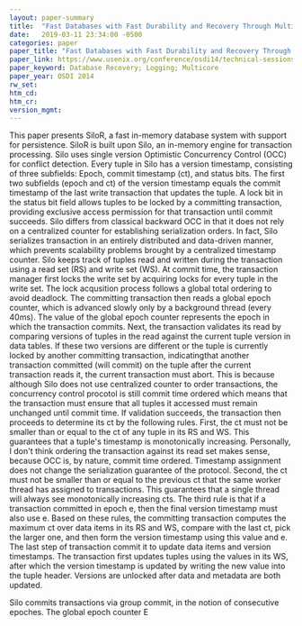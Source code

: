 ```yaml
---
layout: paper-summary
title:  "Fast Databases with Fast Durability and Recovery Through Multicore Parallelism"
date:   2019-03-11 23:34:00 -0500
categories: paper
paper_title: "Fast Databases with Fast Durability and Recovery Through Multicore Parallelism"
paper_link: https://www.usenix.org/conference/osdi14/technical-sessions/presentation/zheng_wenting
paper_keyword: Database Recovery; Logging; Multicore
paper_year: OSDI 2014
rw_set: 
htm_cd: 
htm_cr: 
version_mgmt: 
---
```


This paper presents SiloR, a fast in-memory database system with support for persistence. SiloR is built upon Silo,
an in-memory engine for transaction processing. Silo uses single version Optimistic Concurrency Control (OCC) for
conflict detection. Every tuple in Silo has a version timestamp, consisting of three subfields: Epoch, commit timestamp 
(ct), and status bits. The first two subfields (epoch and ct) of the version timestamp equals the commit timestamp of the 
last write transaction that updates the tuple. A lock bit in the status bit field allows tuples to be locked by a committing 
transaction, providing exclusive access permission for that transaction until commit succeeds. Silo differs from classical 
backward OCC in that it does not rely on a centralized counter for establishing serialization orders. In fact, Silo serializes 
transaction in an entirely distributed and data-driven manner, which prevents scalability problems brought by a centralized 
timestamp counter. Silo keeps track of tuples read and written during the transaction using a read set (RS) and write set 
(WS). At commit time, the transaction manager first locks the write set by acquiring locks for every tuple in the write 
set. The lock acqusition process follows a global total ordering to avoid deadlock. The committing transaction then
reads a global epoch counter, which is advanced slowly only by a background thread (every 40ms). The value of the global 
epoch counter represents the epoch in which the transaction commits. Next, the transaction validates its read by comparing 
versions of tuples in the read against the current tuple version in data tables. If these two versions are different or 
the tuple is currently locked by another committing transaction, indicatingthat another transaction committed (will commit) 
on the tuple after the current transaction reads it, the current transaction must abort. This is because although Silo does 
not use centralized counter to order transactions, the concurrency control procotol is still commit time ordered which 
means that the transaction must ensure that all tuples it accessed must remain unchanged until commit time. If validation 
succeeds, the transaction then proceeds to determine its ct by the following rules. First, the ct must not be smaller than 
or equal to the ct of any tuple in its RS and WS. This guarantees that a tuple's timestamp is monotonically increasing. 
Personally, I don't think ordering the transaction against its read set makes sense, because OCC is, by nature, commit
time ordered. Timestamp assignment does not change the serialization guarantee of the protocol. Second, the ct must not 
be smaller than or equal to the previous ct that the same worker thread has assigned to transactions. This guarantees 
that a single thread will always see monotonically increasing cts. The third rule is that if a transaction committed
in epoch e, then the final version timestamp must also use e. Based on these rules, the committing transaction computes the 
maximum ct over data items in its RS and WS, compare with the last ct, pick the larger one, and then form the version
timestamp using this value and e. The last step of transaction commit it to update data items and version timestamps. 
The transaction first updates tuples using the values in its WS, after which the version timestamp is updated by writing 
the new value into the tuple header. Versions are unlocked after data and metadata are both updated.

Silo commits transactions via group commit, in the notion of consecutive epoches. The global epoch counter E